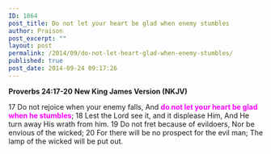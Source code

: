 ```yaml
---
ID: 1864
post_title: Do not let your heart be glad when enemy stumbles
author: Praison
post_excerpt: ""
layout: post
permalink: /2014/09/do-not-let-heart-glad-when-enemy-stumbles/
published: true
post_date: 2014-09-24 09:17:26
---
```

<strong>Proverbs 24:17-20</strong>
<strong> New King James Version (NKJV)</strong>

17 Do not rejoice when your enemy falls,
And <span style="color: #ff00ff;"><strong>do not let your heart be glad when he stumbles</strong></span>;
18 Lest the Lord see it, and it displease Him,
And He turn away His wrath from him.
19 Do not fret because of evildoers,
Nor be envious of the wicked;
20 For there will be no prospect for the evil man;
The lamp of the wicked will be put out.